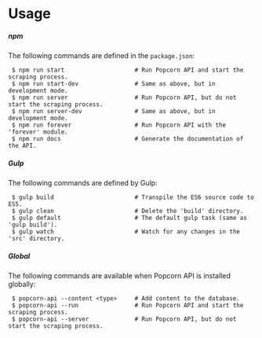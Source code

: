 # Usage

##### npm
The following commands are defined in the `package.json`:

```
 $ npm run start                    # Run Popcorn API and start the scraping process.
 $ npm run start-dev                # Same as above, but in development mode.
 $ npm run server                   # Run Popcorn API, but do not start the scraping process.
 $ npm run server-dev               # Same as above, but in development mode.
 $ npm run forever                  # Run Popcorn API with the 'forever' module.
 $ npm run docs                     # Generate the documentation of the API.
```

##### Gulp
The following commands are defined by Gulp:

```
 $ gulp build                       # Transpile the ES6 source code to ES5.
 $ gulp clean                       # Delete the 'build' directory.
 $ gulp default                     # The default gulp task (same as 'gulp build').
 $ gulp watch                       # Watch for any changes in the 'src' directory.
 ```

##### Global
The following commands are available when Popcorn API is installed globally:

```
 $ popcorn-api --content <type>     # Add content to the database.
 $ popcorn-api --run                # Run Popcorn API and start the scraping process.
 $ popcorn-api --server             # Run Popcorn API, but do not start the scraping process.
```
